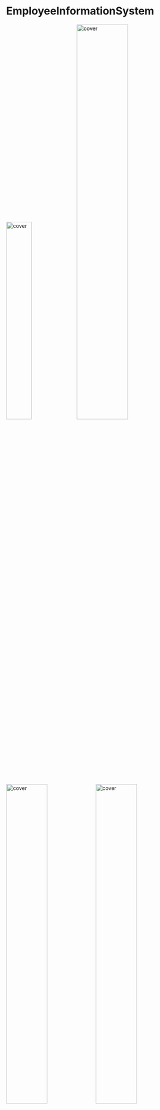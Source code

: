 # EmployeeInformationSystem

<img width="36.78%" src="https://github.com/kevinabeykoon/EmployeeInformationSystem/assets/63886616/ad844bcd-12cd-4723-a253-91e979136d93" alt="cover" /> <img width="52.00%" src="https://github.com/kevinabeykoon/EmployeeInformationSystem/assets/63886616/016ff348-938c-4d7d-8fa9-d358356008e3" alt="cover" />
<img width="46.78%" src="https://github.com/kevinabeykoon/EmployeeInformationSystem/assets/63886616/2c7bd068-4850-4e47-bc35-ffa039cceb4e" alt="cover" /> <img width="46.78%" src="https://github.com/kevinabeykoon/EmployeeInformationSystem/assets/63886616/5f5eaba7-3760-485f-a0e9-2a9a702fcfac" alt="cover" />


## Description
This program helps the user manage employee information in a table format. It is made specifically for a speicifc type of retail store where there are
managers, hourly wage employees, and sales (commision based) employees. This program stores their personal information; data such as name, earning, ID, 
date of hiring, etc. The purpose of this is to help employee managers manage their employee information easily.


## Getting Started

### Dependencies

* All libraries are included in the package. However, Java (Version 17) should be installed.
* This program was developed on Windows 10 using Eclipse. 

### Running the Program

* The class called "HomeScreen" can be run through an IDE to run the program.
* Otherwise, the program can be converted into a jar file to be run without an IDE.

## Authors

1. Kevin Abeykoon
2. Aleeza Ayaz
3. Another student in our group


## License

This project is licensed under the GPU License - see the LICENSE.md file for details


